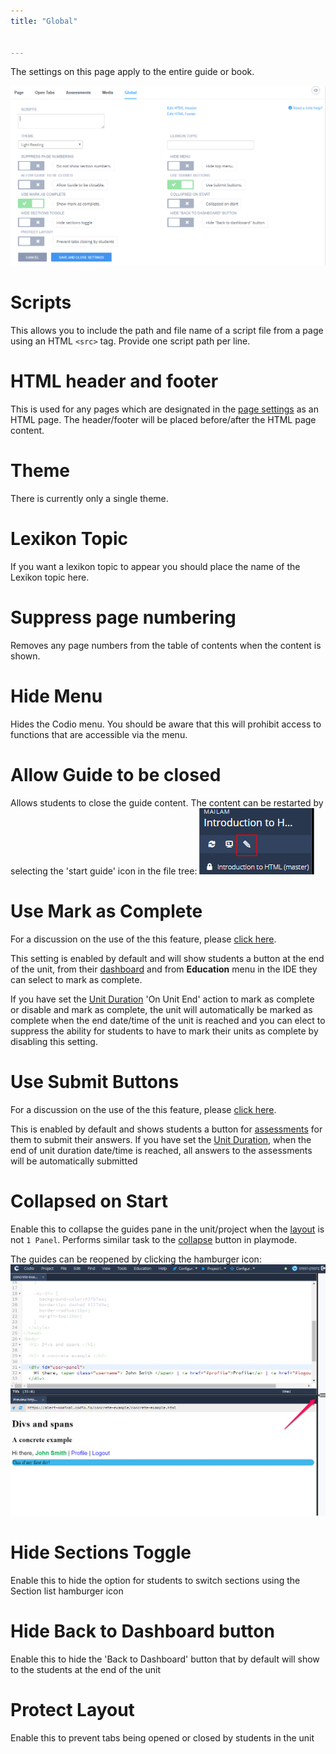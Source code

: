 ```yaml
---
title: "Global"


---
```


The settings on this page apply to the entire guide or book.

![Global settings](/img/guides/globalsettings.png)

# Scripts
This allows you to include the path and file name of a script file from a page using an HTML `<src>` tag. Provide one script path per line.

# HTML header and footer
This is used for any pages which are designated in the [page settings](/content/authoring/page-edit/edit-html) as an HTML page. The header/footer will be placed before/after the HTML page content.

# Theme
There is currently only a single theme.

# Lexikon Topic
If you want a lexikon topic to appear you should place the name of the Lexikon topic here.

# Suppress page numbering
Removes any page numbers from the table of contents when the content is shown.

# Hide Menu
Hides the Codio menu. You should be aware that this will prohibit access to functions that are accessible via the menu.

# Allow Guide to be closed
Allows students to close the guide content. The content can be restarted by selecting the 'start guide' icon in the file tree:
![StartGuides](/img/guides/startguides.png)

# Use Mark as Complete
For a discussion on the use of the this feature, please [click here](/content/authoring/assessments/submitcomplete).

This setting is enabled by default and will show students a button at the end of the unit, from their [dashboard](/dashboard/student/myclassroom/) and from **Education** menu in the IDE they can select to mark as complete.

If you have set the [Unit Duration](/classes/unitmanagement/settings-info/unit-duration/) 'On Unit End' action to mark as complete or disable and mark as complete, the unit will automatically be marked as complete when the end date/time of the unit is reached and you can elect to suppress the ability for students to have to mark their units as complete by disabling this setting.


# Use Submit Buttons
For a discussion on the use of the this feature, please [click here](/content/authoring/assessments/submitcomplete).

This is enabled by default and shows students a button for [assessments](/content/authoring/assessments/) for them to submit their answers.
If you have set the [Unit Duration](/classes/unitmanagement/settings-info/unit-duration/), when the end of unit duration date/time is reached, all answers to the assessments will be automatically submitted

<a name="guidescollapse"></a>

# Collapsed on Start
Enable this to collapse the guides pane in the unit/project when the [layout](/content/authoring/settings-actions/page/) is not `1 Panel`. Performs similar task to the [collapse](/content/authoring/playmode/) button in playmode.

The guides can be reopened by clicking the hamburger icon:
![StartGuides](/img/openguides.png)

# Hide Sections Toggle
Enable this to hide the option for students to switch sections using the Section list hamburger icon

# Hide Back to Dashboard button
Enable this to hide the 'Back to Dashboard' button that by default will show to the students at the end of the unit

<a name="guidesprotect"></a>
# Protect Layout
Enable this to prevent tabs being opened or closed by students in the unit